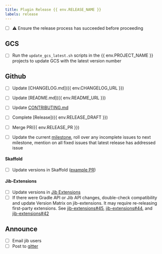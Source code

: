 ```yaml
---
title: Plugin Release {{ env.RELEASE_NAME }}
labels: release
---
```


- [ ] ⚠️ Ensure the release process has succeeded before proceeding

## GCS
- [ ] Run the `update_gcs_latest.sh` scripts in the {{ env.PROJECT_NAME }} projects to update GCS with the latest version number

## Github
- [ ] Update [CHANGELOG.md]({{ env.CHANGELOG_URL }})
- [ ] Update [README.md]({{ env.README_URL }})
- [ ] Update [CONTRIBUTING.md](https://github.com/GoogleContainerTools/jib/blob/master/CONTRIBUTING.md)
- [ ] Complete [Release]({{ env.RELEASE_DRAFT }})
- [ ] Merge PR({{ env.RELEASE_PR }})
- [ ] Update the current [milestone](https://github.com/GoogleContainerTools/jib/milestones), roll over any incomplete issues to next milestone, mention on all fixed issues that latest release has addressed issue


#### Skaffold
- [ ] Update versions in Skaffold ([example PR](https://github.com/GoogleContainerTools/skaffold/pull/4639))

#### Jib-Extensions
- [ ] Update versions in [Jib Extensions](https://github.com/GoogleContainerTools/jib-extensions)
- [ ] If there were Gradle API or Jib API changes, double-check compatibility and update Version Matrix on jib-extensions. It may require re-releasing first-party extensions. See [jib-extensions#45](https://github.com/GoogleContainerTools/jib-extensions/pull/45), [jib-extensions#44](https://github.com/GoogleContainerTools/jib-extensions/pull/44), and [jib-extensions#42](https://github.com/GoogleContainerTools/jib-extensions/pull/44)

## Announce
- [ ] Email jib users
- [ ] Post to [gitter](https://gitter.im/google/jib)
